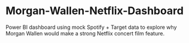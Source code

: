 # Morgan-Wallen-Netflix-Dashboard
Power BI dashboard using mock Spotify + Target data to explore why Morgan Wallen would make a strong Netflix concert film feature.
